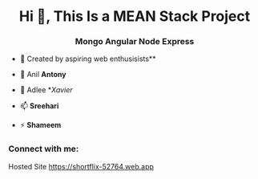 <h1 align="center">Hi 👋, This Is a MEAN Stack Project</h1>
<h3 align="center">Mongo Angular Node Express</h3> 
 

- 🔭 Created by aspiring web enthusisists**

- 🌱 Anil **Antony**

- 💬 Adlee **Xavier*

- 📫  **Sreehari**

- ⚡  **Shameem**

<h3 align="left">Connect with me:</h3>
<p align="left">
</p>

Hosted Site
https://shortflix-52764.web.app 
